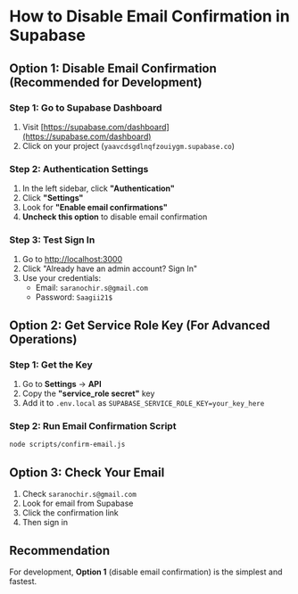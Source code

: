 # How to Disable Email Confirmation in Supabase

## Option 1: Disable Email Confirmation (Recommended for Development)

### Step 1: Go to Supabase Dashboard
1. Visit [https://supabase.com/dashboard](https://supabase.com/dashboard)
2. Click on your project (`yaavcdsgdlnqfzouiygm.supabase.co`)

### Step 2: Authentication Settings
1. In the left sidebar, click **"Authentication"**
2. Click **"Settings"**
3. Look for **"Enable email confirmations"**
4. **Uncheck this option** to disable email confirmation

### Step 3: Test Sign In
1. Go to [http://localhost:3000](http://localhost:3000)
2. Click "Already have an admin account? Sign In"
3. Use your credentials:
   - Email: `saranochir.s@gmail.com`
   - Password: `Saagii21$`

## Option 2: Get Service Role Key (For Advanced Operations)

### Step 1: Get the Key
1. Go to **Settings** → **API**
2. Copy the **"service_role secret"** key
3. Add it to `.env.local` as `SUPABASE_SERVICE_ROLE_KEY=your_key_here`

### Step 2: Run Email Confirmation Script
```bash
node scripts/confirm-email.js
```

## Option 3: Check Your Email
1. Check `saranochir.s@gmail.com`
2. Look for email from Supabase
3. Click the confirmation link
4. Then sign in

## Recommendation
For development, **Option 1** (disable email confirmation) is the simplest and fastest.




























